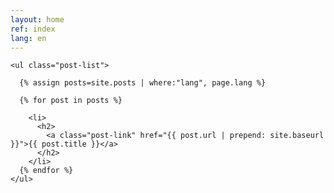 ```yaml
---
layout: home
ref: index
lang: en
---
```

<div class="home">
  
  
    <ul class="post-list">
    
      {% assign posts=site.posts | where:"lang", page.lang %}
    
      {% for post in posts %}
      
        <li>
          <h2>
            <a class="post-link" href="{{ post.url | prepend: site.baseurl }}">{{ post.title }}</a>
          </h2>
        </li>
      {% endfor %}
    </ul>

</div>
